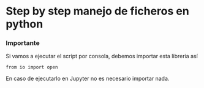 # Step by step manejo de ficheros en python

### Importante

Si vamos a ejecutar el script por consola, debemos importar esta libreria así

`from io import open`

En caso de ejecutarlo en Jupyter no es necesario importar nada.

